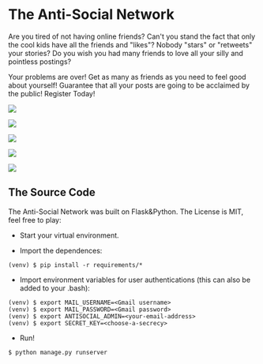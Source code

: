 # The Anti-Social Network

Are you tired of not having online friends? Can't you stand the fact that only the cool kids have all the friends and "likes"? Nobody "stars" or "retweets" your stories? Do you wish you had many friends to love all your silly and pointless postings?

Your problems are over! Get as many as friends as you need to feel good about yourself! Guarantee that all your posts are going to be acclaimed by the public! Register Today!



![](http://i.imgur.com/rfLesjW.png)

![](http://i.imgur.com/PScsVh9.png)


![](http://i.imgur.com/xE7u9sl.png)

![](http://i.imgur.com/8mYSSpG.png)

![](http://i.imgur.com/TiwwQq3.png)




## The Source Code

The Anti-Social Network was built on Flask&Python. The License is MIT, feel free to play:


* Start your virtual environment.

* Import the dependences:

```
(venv) $ pip install -r requirements/*
```

* Import environment variables for user authentications (this can also be added to your .bash):

```
(venv) $ export MAIL_USERNAME=<Gmail username>
(venv) $ export MAIL_PASSWORD=<Gmail password>
(venv) $ export ANTISOCIAL_ADMIN=<your-email-address>
(venv) $ export SECRET_KEY=<choose-a-secrecy>
```

* Run!

```
$ python manage.py runserver
```